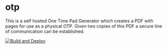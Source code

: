 # otp
This is a self hosted One Time Pad Generator which creates a PDF with pages for use as a physical OTP. Given two copies of this PDF a secure line of communication can be established. 

[![Build and Deploy](https://github.com/Frohrer/otp/actions/workflows/build.yml/badge.svg)](https://github.com/Frohrer/otp/actions/workflows/build.yml)
